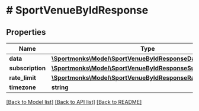 # # SportVenueByIdResponse

## Properties

Name | Type | Description | Notes
------------ | ------------- | ------------- | -------------
**data** | [**\Sportmonks\Model\SportVenueByIdResponseData**](SportVenueByIdResponseData.md) |  | [optional]
**subscription** | [**\Sportmonks\Model\SportVenueByIdResponseSubscriptionInner[]**](SportVenueByIdResponseSubscriptionInner.md) |  | [optional]
**rate_limit** | [**\Sportmonks\Model\SportVenueByIdResponseRateLimit**](SportVenueByIdResponseRateLimit.md) |  | [optional]
**timezone** | **string** |  | [optional]

[[Back to Model list]](../../README.md#models) [[Back to API list]](../../README.md#endpoints) [[Back to README]](../../README.md)

